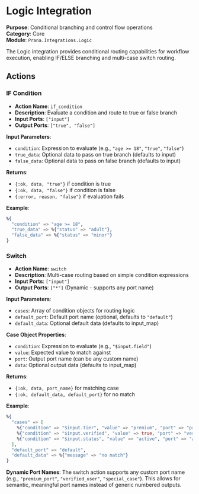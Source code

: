 # Logic Integration

**Purpose**: Conditional branching and control flow operations  
**Category**: Core  
**Module**: `Prana.Integrations.Logic`

The Logic integration provides conditional routing capabilities for workflow execution, enabling IF/ELSE branching and multi-case switch routing.

## Actions

### IF Condition
- **Action Name**: `if_condition`
- **Description**: Evaluate a condition and route to true or false branch
- **Input Ports**: `["input"]`
- **Output Ports**: `["true", "false"]`

**Input Parameters**:
- `condition`: Expression to evaluate (e.g., `"age >= 18"`, `"true"`, `"false"`)
- `true_data`: Optional data to pass on true branch (defaults to input)
- `false_data`: Optional data to pass on false branch (defaults to input)

**Returns**:
- `{:ok, data, "true"}` if condition is true
- `{:ok, data, "false"}` if condition is false
- `{:error, reason, "false"}` if evaluation fails

**Example**:
```elixir
%{
  "condition" => "age >= 18",
  "true_data" => %{"status" => "adult"},
  "false_data" => %{"status" => "minor"}
}
```

### Switch
- **Action Name**: `switch`
- **Description**: Multi-case routing based on simple condition expressions
- **Input Ports**: `["input"]`
- **Output Ports**: `["*"]` (Dynamic - supports any port name)

**Input Parameters**:
- `cases`: Array of condition objects for routing logic
- `default_port`: Default port name (optional, defaults to `"default"`)
- `default_data`: Optional default data (defaults to input_map)

**Case Object Properties**:
- `condition`: Expression to evaluate (e.g., `"$input.field"`)
- `value`: Expected value to match against
- `port`: Output port name (can be any custom name)
- `data`: Optional output data (defaults to input_map)

**Returns**:
- `{:ok, data, port_name}` for matching case
- `{:ok, default_data, default_port}` for no match

**Example**:
```elixir
%{
  "cases" => [
    %{"condition" => "$input.tier", "value" => "premium", "port" => "premium_port"},
    %{"condition" => "$input.verified", "value" => true, "port" => "verified_port"},
    %{"condition" => "$input.status", "value" => "active", "port" => "active_port", "data" => %{"priority" => "high"}}
  ],
  "default_port" => "default",
  "default_data" => %{"message" => "no match"}
}
```

**Dynamic Port Names**: The switch action supports any custom port name (e.g., `"premium_port"`, `"verified_user"`, `"special_case"`). This allows for semantic, meaningful port names instead of generic numbered outputs.